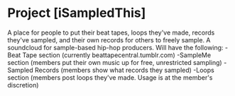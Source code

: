 Project [iSampledThis]
======================
A place for people to put their beat tapes, loops they've made, records they've sampled, and their own records for others to freely sample. A soundcloud for sample-based hip-hop producers.
Will have the following:
-Beat Tape section (currently beattapecentral.tumblr.com)
-SampleMe section (members put their own music up for free, unrestricted sampling)
-Sampled Records (members show what records they sampled)
-Loops section (members post loops they've made. Usage is at the member's discretion)

